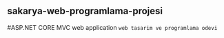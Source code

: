 ## sakarya-web-programlama-projesi
#ASP.NET CORE MVC web application 
`web tasarim ve programlama odevi`
